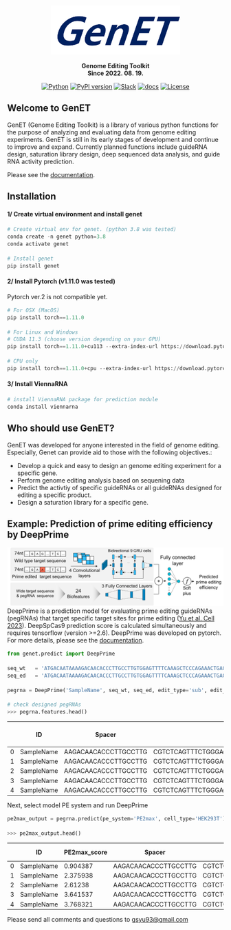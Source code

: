 <div align="center">
  
  <img src="https://github.com/Goosang-Yu/genet/blob/main/docs/en/assets/images/logo.png?raw=true" width="300"/>

**Genome Editing Toolkit** </br>
**Since 2022. 08. 19.** </br>

[![Python](https://img.shields.io/badge/Python-3.7%20%7C%203.8%20%7C%203.9%20%7C%203.10-blue)](https://badge.fury.io/py/genet) 
[![PyPI version](https://badge.fury.io/py/genet.svg)](https://badge.fury.io/py/genet) 
[![Slack](https://img.shields.io/badge/slack-chat-blueviolet.svg?logo=slack)](https://genethq.slack.com/archives/C04DP727E4E)
[![docs](https://img.shields.io/badge/Docs-Tutorials-blue)](https://goosang-yu.github.io/genet/getting_started/)
[![License](https://img.shields.io/pypi/l/ansicolortags.svg)](https://img.shields.io/pypi/l/ansicolortags.svg) 


<div align="left">

## Welcome to GenET
GenET (Genome Editing Toolkit) is a library of various python functions for the purpose of analyzing and evaluating data from genome editing experiments. GenET is still in its early stages of development and continue to improve and expand. Currently planned functions include guideRNA design, saturation library design, deep sequenced data analysis, and guide RNA activity prediction.

Please see the [documentation](https://goosang-yu.github.io/genet/).


## Installation
#### 1/ Create virtual environment and install genet
```python
# Create virtual env for genet. (python 3.8 was tested)
conda create -n genet python=3.8
conda activate genet

# Install genet
pip install genet
```

#### 2/ Install Pytorch (v1.11.0 was tested)  
Pytorch ver.2 is not compatible yet.
```python
# For OSX (MacOS)
pip install torch==1.11.0

# For Linux and Windows
# CUDA 11.3 (choose version degending on your GPU)
pip install torch==1.11.0+cu113 --extra-index-url https://download.pytorch.org/whl/cu113

# CPU only
pip install torch==1.11.0+cpu --extra-index-url https://download.pytorch.org/whl/cpu
```
#### 3/ Install ViennaRNA
```python
# install ViennaRNA package for prediction module
conda install viennarna
```

## Who should use GenET?
GenET was developed for anyone interested in the field of genome editing. Especially, Genet can provide aid to those with the following objectives.: <br />

- Develop a quick and easy to design an genome editing experiment for a specific gene.
- Perform genome editing analysis based on sequening data
- Predict the activtiy of specific guideRNAs or all guideRNAs designed for editing a specific product.
- Design a saturation library for a specific gene.


## Example: Prediction of prime editing efficiency by DeepPrime
![](docs/en/assets/contents/en_1_4_1_DeepPrime_architecture.svg)
DeepPrime is a prediction model for evaluating prime editing guideRNAs (pegRNAs) that target specific target sites for prime editing ([Yu et al. Cell 2023](https://doi.org/10.1016/j.cell.2023.03.034)). DeepSpCas9 prediction score is calculated simultaneously and requires tensorflow (version >=2.6). DeepPrime was developed on pytorch. For more details, please see the [documentation](https://goosang-yu.github.io/genet/).

```python 
from genet.predict import DeepPrime

seq_wt   = 'ATGACAATAAAAGACAACACCCTTGCCTTGTGGAGTTTTCAAAGCTCCCAGAAACTGAGAAGAACTATAACCTGCAAATGTCAACTGAAACCTTAAAGTGAGTATTTAATTGAGCTGAAGT'
seq_ed   = 'ATGACAATAAAAGACAACACCCTTGCCTTGTGGAGTTTTCAAAGCTCCCAGAAACTGAGACGAACTATAACCTGCAAATGTCAACTGAAACCTTAAAGTGAGTATTTAATTGAGCTGAAGT'

pegrna = DeepPrime('SampleName', seq_wt, seq_ed, edit_type='sub', edit_len=1)

# check designed pegRNAs
>>> pegrna.features.head()
```

|     | ID   | Spacer               | RT-PBS                                            | PBS_len | RTT_len | RT-PBS_len | Edit_pos | Edit_len | RHA_len | Target                                            | ... | deltaTm_Tm4-Tm2 | GC_count_PBS | GC_count_RTT | GC_count_RT-PBS | GC_contents_PBS | GC_contents_RTT | GC_contents_RT-PBS | MFE_RT-PBS-polyT | MFE_Spacer | DeepSpCas9_score |
| --- | ---- | -------------------- | ------------------------------------------------- | ------- | ------- | ---------- | -------- | -------- | ------- | ------------------------------------------------- | --- | --------------- | ------------ | ------------ | --------------- | --------------- | --------------- | ------------------ | ---------------- | ---------- | ---------------- |
| 0   | SampleName | AAGACAACACCCTTGCCTTG | CGTCTCAGTTTCTGGGAGCTTTGAAAACTCCACAAGGCAAGG        | 7       | 35      | 42         | 34       | 1        | 1       | ATAAAAGACAACACCCTTGCCTTGTGGAGTTTTCAAAGCTCCCAGA... | ... | \-340.105       | 5            | 16           | 21              | 71.42857        | 45.71429        | 50                 | \-10.4           | \-0.6      | 45.96754         |
| 1   | SampleName | AAGACAACACCCTTGCCTTG | CGTCTCAGTTTCTGGGAGCTTTGAAAACTCCACAAGGCAAGGG       | 8       | 35      | 43         | 34       | 1        | 1       | ATAAAAGACAACACCCTTGCCTTGTGGAGTTTTCAAAGCTCCCAGA... | ... | \-340.105       | 6            | 16           | 22              | 75              | 45.71429        | 51.16279           | \-10.4           | \-0.6      | 45.96754         |
| 2   | SampleName | AAGACAACACCCTTGCCTTG | CGTCTCAGTTTCTGGGAGCTTTGAAAACTCCACAAGGCAAGGGT      | 9       | 35      | 44         | 34       | 1        | 1       | ATAAAAGACAACACCCTTGCCTTGTGGAGTTTTCAAAGCTCCCAGA... | ... | \-340.105       | 6            | 16           | 22              | 66.66667        | 45.71429        | 50                 | \-10.4           | \-0.6      | 45.96754         |
| 3   | SampleName | AAGACAACACCCTTGCCTTG | CGTCTCAGTTTCTGGGAGCTTTGAAAACTCCACAAGGCAAGGGTG     | 10      | 35      | 45         | 34       | 1        | 1       | ATAAAAGACAACACCCTTGCCTTGTGGAGTTTTCAAAGCTCCCAGA... | ... | \-340.105       | 7            | 16           | 23              | 70              | 45.71429        | 51.11111           | \-10.4           | \-0.6      | 45.96754         |
| 4   | SampleName | AAGACAACACCCTTGCCTTG | CGTCTCAGTTTCTGGGAGCTTTGAAAACTCCACAAGGCAAGGGTGT    | 11      | 35      | 46         | 34       | 1        | 1       | ATAAAAGACAACACCCTTGCCTTGTGGAGTTTTCAAAGCTCCCAGA... | ... | \-340.105       | 7            | 16           | 23              | 63.63636        | 45.71429        | 50                 | \-10.4           | \-0.6      | 45.96754         |


Next, select model PE system and run DeepPrime
```python 
pe2max_output = pegrna.predict(pe_system='PE2max', cell_type='HEK293T')

>>> pe2max_output.head()
```
|   | ID   | PE2max_score | Spacer               | RT-PBS                                         | PBS_len | RTT_len | RT-PBS_len | Edit_pos | Edit_len | RHA_len | Target                                            |
| - | ---- | ------------ | -------------------- | ---------------------------------------------- | ------- | ------- | ---------- | -------- | -------- | ------- | ------------------------------------------------- |
| 0 | SampleName | 0.904387     | AAGACAACACCCTTGCCTTG | CGTCTCAGTTTCTGGGAGCTTTGAAAACTCCACAAGGCAAGG     | 7       | 35      | 42         | 34       | 1        | 1       | ATAAAAGACAACACCCTTGCCTTGTGGAGTTTTCAAAGCTCCCAGA... |
| 1 | SampleName | 2.375938     | AAGACAACACCCTTGCCTTG | CGTCTCAGTTTCTGGGAGCTTTGAAAACTCCACAAGGCAAGGG    | 8       | 35      | 43         | 34       | 1        | 1       | ATAAAAGACAACACCCTTGCCTTGTGGAGTTTTCAAAGCTCCCAGA... |
| 2 | SampleName | 2.61238      | AAGACAACACCCTTGCCTTG | CGTCTCAGTTTCTGGGAGCTTTGAAAACTCCACAAGGCAAGGGT   | 9       | 35      | 44         | 34       | 1        | 1       | ATAAAAGACAACACCCTTGCCTTGTGGAGTTTTCAAAGCTCCCAGA... |
| 3 | SampleName | 3.641537     | AAGACAACACCCTTGCCTTG | CGTCTCAGTTTCTGGGAGCTTTGAAAACTCCACAAGGCAAGGGTG  | 10      | 35      | 45         | 34       | 1        | 1       | ATAAAAGACAACACCCTTGCCTTGTGGAGTTTTCAAAGCTCCCAGA... |
| 4 | SampleName | 3.768321     | AAGACAACACCCTTGCCTTG | CGTCTCAGTTTCTGGGAGCTTTGAAAACTCCACAAGGCAAGGGTGT | 11      | 35      | 46         | 34       | 1        | 1       | ATAAAAGACAACACCCTTGCCTTGTGGAGTTTTCAAAGCTCCCAGA... |


Please send all comments and questions to gsyu93@gmail.com